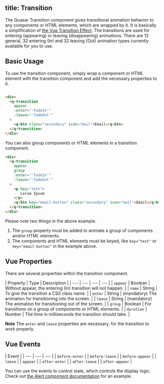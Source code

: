 title: Transition
---

The Quasar Transition component gives transitional animation behavior to any components or HTML elements, which are wrapped by it. It is basically a simplification of [the Vue Transition Effect](https://vuejs.org/v2/guide/transitions.html). The transitions are used for entering (appearing) or leaving (disappearing) animations. There are 12 general, 32 entering (In) and 32 leaving (Out) animation types currently available for you to use. 

<input type="hidden" data-fullpage-demo="css/transition">
 

## Basic Usage

To use the transition component, simply wrap a component or HTML element with the transition component and add the necessary properties to it. 

``` html

<div>
  <q-transition
    appear
    :enter="'fadeIn'"
    :leave="'fadeOut'"
  >
    <q-btn class="secondary" icon="mail">Email</q-btn>
  </q-transition>
</div>

```

You can also group components or HTML elements in a transition component.

``` html  
<div>
  <q-transition
    appear
    group
    :enter="'fadeIn'"
    :leave="'fadeOut'"
  >
    <p key="text">
       Lorum Ipsum
    </p>
    <q-btn key="email-button" class="secondary" icon="mail">Email</q-btn>
  </q-transition>
</div>
```

Please note two things in the above example. 

1. The `group` property must be added to animate a group of components and/or HTML elements.
2. The components and HTML elements must be keyed, like `key="text"` or `key="email-button"` in the example above.

## Vue Properties
There are several properties within the transition component.

| Property | Type | Description |
| --- | --- | --- | --- |
| `appear` | Boolean | Without appear, the entering (In) transition will not happen. |
| `name` | String | To give the transition a CSS class name. |
| `enter` | String | (mandatory) The animation for transitioning into the screen. |
| `leave` | String | (mandatory) The animation for transitioning out of the screen. | 
| `group` | Boolean | For transitions on a group of components or HTML elements. |
| `duration` | Number | The time in milliseconds the transition should take. |

**Note** 
The `enter` and `leave` properties are necessary, for the transition to work properly.

## Vue Events
| Event |
| --- | --- | --- |
| `before-enter` | 
| `before-leave` | 
| `before-appear` | 
| `leave` | 
| `appear` | 
| `after-enter` | 
| `after-leave` | 
| `after-appear` | 


You can use the events to control state, which controls the display logic. Check out [the Alert component documentation](/components/alert.html#An-Alert-Component-Wrapped-in-a-Transition) for an example. 

 